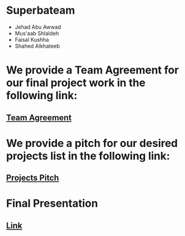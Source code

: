 # Superbateam

- Jehad Abu Awwad
- Mus'aab Shlaldeh
- Faisal Kushha
- Shahed Alkhateeb

# We provide a Team Agreement for our final project work in the following link:

## **[Team Agreement](team_agreement.md)**

# We provide a pitch for our desired projects list in the following link:

## **[Projects Pitch](pitch.md)**

# Final Presentation 
## **[Link](https://prezi.com/view/fFo96L4AScxBRRvC29lQ/)**
